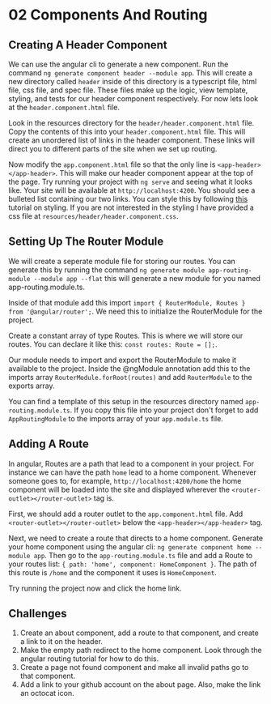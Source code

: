 # 02 Components And Routing

## Creating A Header Component
We can use the angular cli to generate a new component.  Run the command `ng generate component header --module app`.  This will create a new directory called `header` inside of this directory is a typescript file, html file, css file, and spec file.  These files make up the logic, view template, styling, and tests for our header component respectively.  For now lets look at the `header.component.html` file.

Look in the resources directory for the `header/header.component.html` file.  Copy the contents of this into your `header.component.html` file.  This will create an unordered list of links in the header component.  These links will direct you to different parts of the site when we set up routing.

Now modify the `app.component.html` file so that the only line is `<app-header></app-header>`.  This will make our header component appear at the top of the page.  Try running your project with `ng serve` and seeing what it looks like.  Your site will be available at `http://localhost:4200`.  You should see a bulleted list containing our two links.  You can style this by following [this](https://www.w3schools.com/Css/css_navbar.asp) tutorial on styling.  If you are not interested in the styling I have provided a css file at `resources/header/header.component.css`.

## Setting Up The Router Module
We will create a seperate module file for storing our routes.  You can generate this by running the command `ng generate module app-routing-module --module app --flat` this will generate a new module for you named app-routing.module.ts.  

Inside of that module add this import `import { RouterModule, Routes } from '@angular/router';`.  We need this to initialize the RouterModule for the project.  

Create a constant array of type Routes.  This is where we will store our routes.  You can declare it like this: `const routes: Route = [];`.

Our module needs to import and export the RouterModule to make it available to the project.  Inside the @ngModule annotation add this to the imports array `RouterModule.forRoot(routes)` and add `RouterModule` to the exports array.

You can find a template of this setup in the resources directory named `app-routing.module.ts`.  If you copy this file into your project don't forget to add `AppRoutingModule` to the imports array of your `app.module.ts` file.

## Adding A Route
In angular, Routes are a path that lead to a component in your project.  For instance we can have the path `home` lead to a home component.  Whenever someone goes to, for example, `http://localhost:4200/home` the home component will be loaded into the site and displayed wherever the `<router-outlet></router-outlet>` tag is.  

First, we should add a router outlet to the `app.component.html` file.  Add `<router-outlet></router-outlet>` below the `<app-header></app-header>` tag.

Next, we need to create a route that directs to a home component.  Generate your home component using the angular cli: `ng generate component home --module app`.  Then go to the `app-routing.module.ts` file and add a Route to your routes list: `{ path: 'home', component: HomeComponent }`.  The path of this route is `/home` and the component it uses is `HomeComponent`. 

Try running the project now and click the home link.

## Challenges 

1. Create an about component, add a route to that component, and create a link to it on the header.
2. Make the empty path redirect to the home component. Look through the angular routing tutorial for how to do this.
3. Create a page not found component and make all invalid paths go to that component.
4. Add a link to your github account on the about page. Also, make the link an octocat icon.